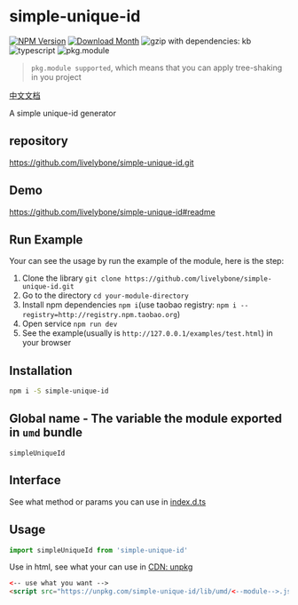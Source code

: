 # simple-unique-id
[![NPM Version](http://img.shields.io/npm/v/simple-unique-id.svg?style=flat-square)](https://www.npmjs.com/package/simple-unique-id)
[![Download Month](http://img.shields.io/npm/dm/simple-unique-id.svg?style=flat-square)](https://www.npmjs.com/package/simple-unique-id)
![gzip with dependencies: kb](https://img.shields.io/badge/gzip--with--dependencies-kb-brightgreen.svg "gzip with dependencies: kb")
![typescript](https://img.shields.io/badge/typescript-supported-blue.svg "typescript")
![pkg.module](https://img.shields.io/badge/pkg.module-supported-blue.svg "pkg.module")

> `pkg.module supported`, which means that you can apply tree-shaking in you project

[中文文档](./README-CN.md)

A simple unique-id generator

## repository
https://github.com/livelybone/simple-unique-id.git

## Demo
https://github.com/livelybone/simple-unique-id#readme

## Run Example
Your can see the usage by run the example of the module, here is the step:

1. Clone the library `git clone https://github.com/livelybone/simple-unique-id.git`
2. Go to the directory `cd your-module-directory`
3. Install npm dependencies `npm i`(use taobao registry: `npm i --registry=http://registry.npm.taobao.org`)
4. Open service `npm run dev`
5. See the example(usually is `http://127.0.0.1/examples/test.html`) in your browser

## Installation
```bash
npm i -S simple-unique-id
```

## Global name - The variable the module exported in `umd` bundle
`simpleUniqueId`

## Interface
See what method or params you can use in [index.d.ts](./index.d.ts)

## Usage
```js
import simpleUniqueId from 'simple-unique-id'
```

Use in html, see what your can use in [CDN: unpkg](https://unpkg.com/simple-unique-id/lib/umd/)
```html
<-- use what you want -->
<script src="https://unpkg.com/simple-unique-id/lib/umd/<--module-->.js"></script>
```

